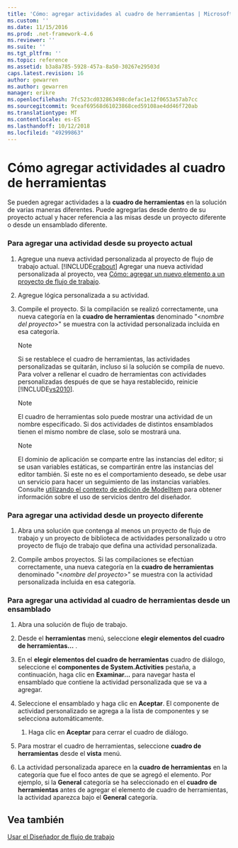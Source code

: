```yaml
---
title: 'Cómo: agregar actividades al cuadro de herramientas | Microsoft Docs'
ms.custom: ''
ms.date: 11/15/2016
ms.prod: .net-framework-4.6
ms.reviewer: ''
ms.suite: ''
ms.tgt_pltfrm: ''
ms.topic: reference
ms.assetid: b3a8a785-5928-457a-8a50-30267e29503d
caps.latest.revision: 16
author: gewarren
ms.author: gewarren
manager: erikre
ms.openlocfilehash: 7fc523cd032863498cdefac1e12f0653a57ab7cc
ms.sourcegitcommit: 9ceaf69568d61023868ced59108ae4dd46f720ab
ms.translationtype: MT
ms.contentlocale: es-ES
ms.lasthandoff: 10/12/2018
ms.locfileid: "49299863"
---
```

# <a name="how-to-add-activities-to-the-toolbox"></a>Cómo agregar actividades al cuadro de herramientas
Se pueden agregar actividades a la **cuadro de herramientas** en la solución de varias maneras diferentes. Puede agregarlas desde dentro de su proyecto actual y hacer referencia a las misas desde un proyecto diferente o desde un ensamblado diferente.  
  
### <a name="to-add-an-activity-from-within-your-current-project"></a>Para agregar una actividad desde su proyecto actual  
  
1.  Agregue una nueva actividad personalizada al proyecto de flujo de trabajo actual. [!INCLUDE[crabout](../includes/crabout-md.md)] Agregar una nueva actividad personalizada al proyecto, vea [Cómo: agregar un nuevo elemento a un proyecto de flujo de trabajo](../workflow-designer/how-to-add-a-new-item-to-a-workflow-project.md).  
  
2.  Agregue lógica personalizada a su actividad.  
  
3.  Compile el proyecto. Si la compilación se realizó correctamente, una nueva categoría en la **cuadro de herramientas** denominado "\<*nombre del proyecto*>" se muestra con la actividad personalizada incluida en esa categoría.  
  
    > [!NOTE]
    >  Si se restablece el cuadro de herramientas, las actividades personalizadas se quitarán, incluso si la solución se compila de nuevo. Para volver a rellenar el cuadro de herramientas con actividades personalizadas después de que se haya restablecido, reinicie [!INCLUDE[vs2010](../includes/vs2010-md.md)].  
  
    > [!NOTE]
    >  El cuadro de herramientas solo puede mostrar una actividad de un nombre especificado. Si dos actividades de distintos ensamblados tienen el mismo nombre de clase, solo se mostrará una.  
  
    > [!NOTE]
    >  El dominio de aplicación se comparte entre las instancias del editor; si se usan variables estáticas, se compartirán entre las instancias del editor también. Si este no es el comportamiento deseado, se debe usar un servicio para hacer un seguimiento de las instancias variables. Consulte [utilizando el contexto de edición de ModelItem](http://msdn.microsoft.com/library/7f9f1ea5-0147-4079-8eca-be94f00d3aa1) para obtener información sobre el uso de servicios dentro del diseñador.  
  
### <a name="to-add-an-activity-from-within-a-different-project"></a>Para agregar una actividad desde un proyecto diferente  
  
1.  Abra una solución que contenga al menos un proyecto de flujo de trabajo y un proyecto de biblioteca de actividades personalizado u otro proyecto de flujo de trabajo que defina una actividad personalizada.  
  
2.  Compile ambos proyectos. Si las compilaciones se efectúan correctamente, una nueva categoría en la **cuadro de herramientas** denominado "\<*nombre del proyecto*>" se muestra con la actividad personalizada incluida en esa categoría.  
  
### <a name="to-add-an-activity-to-the-toolbox-from-an-assembly"></a>Para agregar una actividad al cuadro de herramientas desde un ensamblado  
  
1.  Abra una solución de flujo de trabajo.  
  
2.  Desde el **herramientas** menú, seleccione **elegir elementos del cuadro de herramientas...** .  
  
3.  En el **elegir elementos del cuadro de herramientas** cuadro de diálogo, seleccione el **componentes de System.Activities** pestaña, a continuación, haga clic en **Examinar...** para navegar hasta el ensamblado que contiene la actividad personalizada que se va a agregar.  
  
4.  Seleccione el ensamblado y haga clic en **Aceptar**. El componente de actividad personalizado se agrega a la lista de componentes y se selecciona automáticamente.  
  
    1.  Haga clic en **Aceptar** para cerrar el cuadro de diálogo.  
  
5.  Para mostrar el cuadro de herramientas, seleccione **cuadro de herramientas** desde el **vista** menú.  
  
6.  La actividad personalizada aparece en la **cuadro de herramientas** en la categoría que fue el foco antes de que se agregó el elemento. Por ejemplo, si la **General** categoría se ha seleccionado en el **cuadro de herramientas** antes de agregar el elemento de cuadro de herramientas, la actividad aparezca bajo el **General** categoría.  
  
## <a name="see-also"></a>Vea también  
 [Usar el Diseñador de flujo de trabajo](../workflow-designer/using-the-workflow-designer.md)